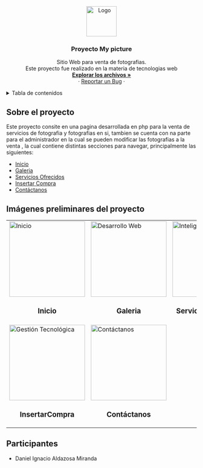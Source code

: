 <div align="center">
    <a href="https://github.com/Daniel171202/Proyecto-My-picture">
        <img src="https://cdn-icons-png.flaticon.com/512/10003/10003345.png" alt="Logo" width="80" height="80">
    </a>
    <h3 align="center">Proyecto My picture</h3>
    <p align="center">
        Sitio Web para venta de fotografias. 
        <br />
        Este proyecto fue realizado en la materia de tecnologias web
        <br />
        <a href="https://github.com/Daniel171202/Proyecto-My-Picture"><strong>Explorar los archivos »</strong></a>
        <br>
        ·
        <a href="https://github.com/Daniel171202/Proyecto-My-Picture/issues">Reportar un Bug</a>
        ·
    </p>
    
</div>
<details>
  <summary>Tabla de contenidos</summary>
  <ol>
    <li>
      <a href="#Sobre-el-proyecto">Sobre el proyecto</a>
    </li>
    <li>
      <a href="#Imágenes-preliminares-del-proyecto">Imágenes preliminares del proyecto</a>
    </li>
    <li>
      <a href="#Participantes">Participantes</a>
    </li>
  </ol>
</details>

## Sobre el proyecto
Este proyecto consite en una pagina desarrollada en php para la venta de servicios de fotografia y fotografias en si, tambien se cuenta con na parte para el administrador en la cual se pueden modificar las fotografias a la venta , la cual contiene
distintas secciones para navegar, principalmente las siguientes:
* <a href="Index.html">Inicio</a>
* <a href="Galeria.php">Galeria</a>
* <a href="Servicios.php">Servicios Ofrecidos</a>
* <a href="InsertaCompra.php">Insertar Compra</a>
* <a href="Contactanos.html">Contáctanos</a>

## Imágenes preliminares del proyecto

<div align="center">
  <table>
    <tr>
      <td>
        <a href="imagenes-preliminares/index.png" onclick="window.open(this.href,'_blank','width=800,height=600');return false;">
          <img src="imagenes-preliminares/index.png" alt="Inicio" width="200"/>
        </a>
        <h3 align="center">Inicio</h3>
      </td>
      <td>
        <a href="imagenes-preliminares/desarrollo web.png" onclick="window.open(this.href,'_blank','width=800,height=600');return false;">
          <img src="imagenes-preliminares/desarrollo web.png" alt="Desarrollo Web" width="200"/>
        </a>
        <h3 align="center">Galeria</h3>
      </td>
      <td>
        <a href="imagenes-preliminares/inteligencia artificial.png" onclick="window.open(this.href,'_blank','width=800,height=600');return false;">
          <img src="imagenes-preliminares/inteligencia artificial.png" alt="Inteligencia Artificial" width="200"/>
        </a>
        <h3 align="center">Servicios Ofrecidos</h3>
      </td>
    </tr>
    <tr>
      <td>
        <a href="imagenes-preliminares/gestion tecnologica.png" onclick="window.open(this.href,'_blank','width=800,height=600');return false;">
          <img src="imagenes-preliminares/gestion tecnologica.png" alt="Gestión Tecnológica" width="200"/>
        </a>
        <h3 align="center">InsertarCompra</h3>
      </td>
      <td>
        <a href="imagenes-preliminares/contactanos.png" onclick="window.open(this.href,'_blank','width=800,height=600');return false;">
          <img src="imagenes-preliminares/contactanos.png" alt="Contáctanos" width="200"/>
        </a>
        <h3 align="center">Contáctanos</h3>
      </td>
    </tr>
  </table>
</div>

## Participantes
* Daniel Ignacio Aldazosa Miranda
